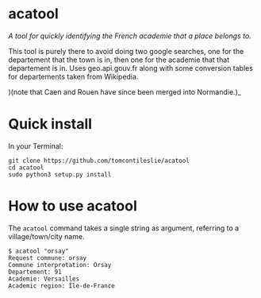 acatool
=======

_A tool for quickly identifying the French academie that a place belongs to._

This tool is purely there to avoid doing two google searches, one for the
departement that the town is in, then one for the academie that that
departement is in. Uses geo.api.gouv.fr along with some conversion tables
for departements taken from Wikipedia.

)(note that Caen and Rouen have since been merged into Normandie.)_

# Quick install

In your Terminal:

```
git clone https://github.com/tomcontileslie/acatool
cd acatool
sudo python3 setup.py install
```

# How to use acatool

The `acatool` command takes a single string as argument, referring to a village/town/city name.

```
$ acatool "orsay"
Request commune: orsay
Commune interpretation: Orsay
Departement: 91
Academie: Versailles
Academic region: Île-de-France
```
